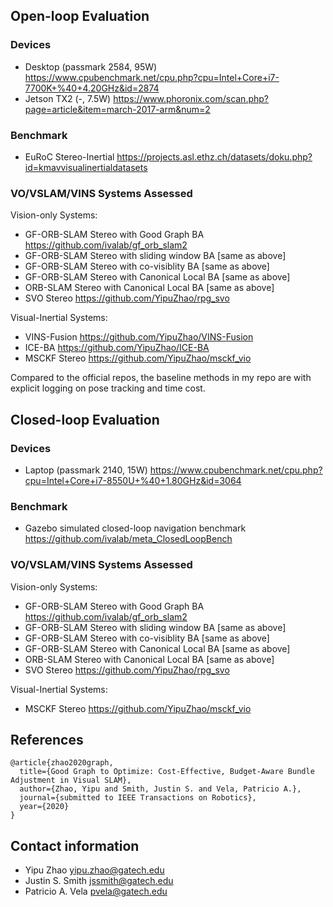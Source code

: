 ## Open-loop Evaluation

### Devices
- Desktop (passmark 2584, 95W) https://www.cpubenchmark.net/cpu.php?cpu=Intel+Core+i7-7700K+%40+4.20GHz&id=2874
- Jetson TX2 (-, 7.5W) https://www.phoronix.com/scan.php?page=article&item=march-2017-arm&num=2

### Benchmark
- EuRoC Stereo-Inertial https://projects.asl.ethz.ch/datasets/doku.php?id=kmavvisualinertialdatasets

### VO/VSLAM/VINS Systems Assessed

Vision-only Systems:
- GF-ORB-SLAM Stereo with Good Graph BA https://github.com/ivalab/gf_orb_slam2
- GF-ORB-SLAM Stereo with sliding window BA [same as above]
- GF-ORB-SLAM Stereo with co-visiblity BA [same as above]
- GF-ORB-SLAM Stereo with Canonical Local BA [same as above]
- ORB-SLAM Stereo with Canonical Local BA [same as above]
- SVO Stereo https://github.com/YipuZhao/rpg_svo

Visual-Inertial Systems:
- VINS-Fusion https://github.com/YipuZhao/VINS-Fusion
- ICE-BA https://github.com/YipuZhao/ICE-BA
- MSCKF Stereo https://github.com/YipuZhao/msckf_vio

Compared to the official repos, the baseline methods in my repo are with explicit logging on pose tracking and time cost.

## Closed-loop Evaluation

### Devices
- Laptop (passmark 2140, 15W) https://www.cpubenchmark.net/cpu.php?cpu=Intel+Core+i7-8550U+%40+1.80GHz&id=3064

### Benchmark
- Gazebo simulated closed-loop navigation benchmark https://github.com/ivalab/meta_ClosedLoopBench

### VO/VSLAM/VINS Systems Assessed

Vision-only Systems:
- GF-ORB-SLAM Stereo with Good Graph BA https://github.com/ivalab/gf_orb_slam2
- GF-ORB-SLAM Stereo with sliding window BA [same as above]
- GF-ORB-SLAM Stereo with co-visiblity BA [same as above]
- GF-ORB-SLAM Stereo with Canonical Local BA [same as above]
- ORB-SLAM Stereo with Canonical Local BA [same as above]
- SVO Stereo https://github.com/YipuZhao/rpg_svo

Visual-Inertial Systems:
- MSCKF Stereo https://github.com/YipuZhao/msckf_vio

## References

	@article{zhao2020graph,
	  title={Good Graph to Optimize: Cost-Effective, Budget-Aware Bundle Adjustment in Visual SLAM},
	  author={Zhao, Yipu and Smith, Justin S. and Vela, Patricio A.},
	  journal={submitted to IEEE Transactions on Robotics},
	  year={2020}
	}	

## Contact information

- Yipu Zhao			yipu.zhao@gatech.edu
- Justin S. Smith	jssmith@gatech.edu
- Patricio A. Vela	pvela@gatech.edu
